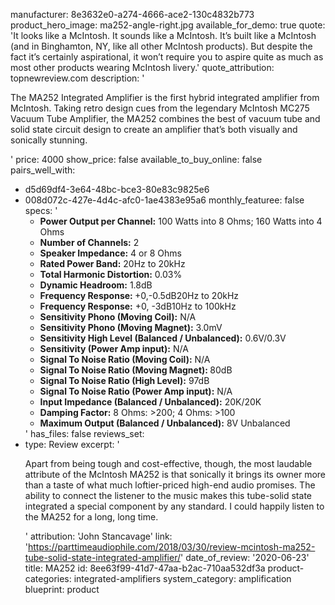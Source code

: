 manufacturer: 8e3632e0-a274-4666-ace2-130c4832b773
product_hero_image: ma252-angle-right.jpg
available_for_demo: true
quote: 'It looks like a McIntosh. It sounds like a McIntosh. It’s built like a McIntosh (and in Binghamton, NY, like all other McIntosh products). But despite the fact it’s certainly aspirational, it won’t require you to aspire quite as much as most other products wearing McIntosh livery.'
quote_attribution: topnewreview.com
description: '<p>The MA252 Integrated Amplifier is the first hybrid integrated amplifier from McIntosh. Taking retro design cues from the legendary McIntosh MC275 Vacuum Tube Amplifier, the MA252 combines the best of vacuum tube and solid state circuit design to create an amplifier that’s both visually and sonically stunning.</p>'
price: 4000
show_price: false
available_to_buy_online: false
pairs_well_with:
  - d5d69df4-3e64-48bc-bce3-80e83c9825e6
  - 008d072c-427e-4d4c-afc0-1ae4383e95a6
monthly_featuree: false
specs: '<ul><li><b>Power Output per Channel:</b> 100 Watts into 8 Ohms; 160 Watts into 4 Ohms</li><li><b>Number of Channels:</b> 2</li><li><b>Speaker Impedance:</b> 4 or 8 Ohms</li><li><b>Rated Power Band:</b> 20Hz to 20kHz</li><li><b>Total Harmonic Distortion:</b> 0.03%</li><li><b>Dynamic Headroom:</b> 1.8dB</li><li><b>Frequency Response: </b>+0,-0.5dB20Hz to 20kHz</li><li><b>Frequency Response:</b> +0, -3dB10Hz to 100kHz</li><li><b>Sensitivity Phono (Moving Coil):</b> N/A</li><li><b>Sensitivity Phono (Moving Magnet):</b> 3.0mV</li><li><b>Sensitivity High Level (Balanced / Unbalanced):</b> 0.6V/0.3V</li><li><b>Sensitivity (Power Amp input):</b> N/A</li><li><b>Signal To Noise Ratio (Moving Coil):</b> N/A</li><li><b>Signal To Noise Ratio (Moving Magnet): </b>80dB</li><li><b>Signal To Noise Ratio (High Level):</b> 97dB</li><li><b>Signal To Noise Ratio (Power Amp input):</b> N/A</li><li><b>Input Impedance (Balanced / Unbalanced):</b> 20K/20K</li><li><b>Damping Factor:</b> 8 Ohms: &gt;200;&nbsp;4 Ohms: &gt;100</li><li><b>Maximum Output (Balanced / Unbalanced):</b> 8V Unbalanced</li></ul>'
has_files: false
reviews_set:
  -
    type: Review
    excerpt: '<p>Apart from being tough and cost-effective, though, the most laudable attribute of the McIntosh MA252 is that sonically it brings its owner more than a taste of what much loftier-priced high-end audio promises. The ability to connect the listener to the music makes this tube-solid state integrated a special component by any standard. I could happily listen to the MA252 for a long, long time.</p>'
    attribution: 'John Stancavage'
    link: 'https://parttimeaudiophile.com/2018/03/30/review-mcintosh-ma252-tube-solid-state-integrated-amplifier/'
    date_of_review: '2020-06-23'
title: MA252
id: 8ee63f99-41d7-47aa-b2ac-710aa532df3a
product-categories: integrated-amplifiers
system_category: amplification
blueprint: product
